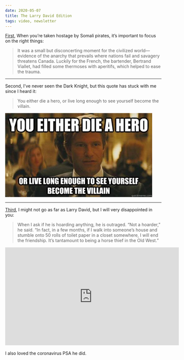 ```yaml
---
date: 2020-05-07
title: The Larry David Edition
tags: video, newsletter
---
```



[First](https://www.vanityfair.com/news/2009/04/somali-pirates200904), When you’re taken hostage by Somali pirates, it’s important to focus on the right things:

> It was a small but disconcerting moment for the civilized world—evidence of the anarchy that prevails where nations fail and savagery threatens Canada. Luckily for the French, the bartender, Bertrand Viallet, had filled some thermoses with aperitifs, which helped to ease the trauma.

---

Second, I’ve never seen the Dark Knight, but this quote has stuck with me since I heard it:

> You either die a hero, or live long enough to see yourself become the villain.

![herovillain](https://raw.githubusercontent.com/muneer78/muneer78.github.io/master/images/herovillain.jpeg)

---

[Third](https://www.nytimes.com/2020/04/04/style/larry-david-curb-your-enthusiasm-coronavirus-psa.html), I might not go as far as Larry David, but I will very disappointed in you:

> When I ask if he is hoarding anything, he is outraged. “Not a hoarder,” he said. “In fact, in a few months, if I walk into someone’s house and stumble onto 50 rolls of toilet paper in a closet somewhere, I will end the friendship. It’s tantamount to being a horse thief in the Old West.”

<iframe width="560" height="315" src="https://www.youtube.com/embed/Xz82kRwTuUM" title="YouTube video player" frameborder="0" allow="accelerometer; autoplay; clipboard-write; encrypted-media; gyroscope; picture-in-picture" allowfullscreen></iframe>

I also loved the coronavirus PSA he did.
